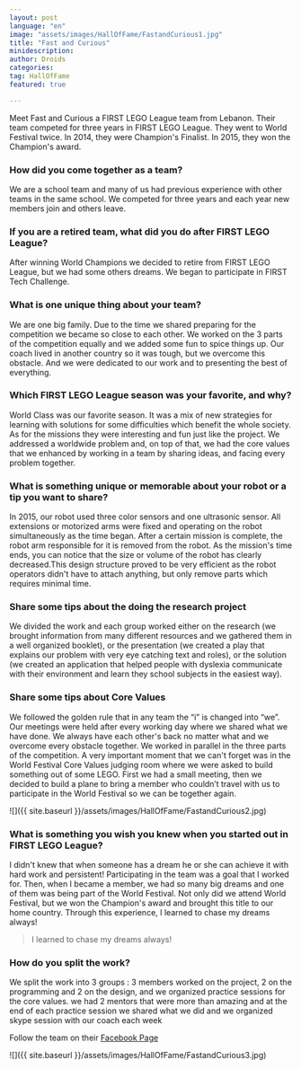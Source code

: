 ```yaml
---
layout: post
language: "en"
image: "assets/images/HallOfFame/FastandCurious1.jpg"
title: "Fast and Curious"
minidescription:
author: Droids
categories:
tag: HallOfFame
featured: true

---
```


Meet Fast and Curious a FIRST LEGO League team from Lebanon. Their team competed for three years in FIRST LEGO League. They went to World Festival twice. In 2014, they were Champion's Finalist. In 2015, they won the Champion's award. 
### How did you come together as a team?

We are a school team and many of us had previous experience with other teams in the same school. We competed for three years and each year new members join and others leave. 

### If you are a retired team, what did you do after FIRST LEGO League? 

After winning World Champions we decided to retire from FIRST LEGO League, but we had some others dreams. We began to participate in FIRST Tech Challenge.

### What is one unique thing about your team?

We are one big family. Due to the time we shared preparing for the competition we became so close to each other. We worked on the 3 parts of the competition equally and we added some fun to spice things up. Our coach lived in another country so it was tough, but we overcome this obstacle. And we were dedicated to our work and to presenting the best of everything.

### Which FIRST LEGO League season was your favorite, and why?

World Class was our favorite season. It was a mix of new strategies for learning with solutions for some difficulties which benefit the whole society. As for the missions they were interesting and fun just like the project. We addressed a worldwide problem and, on top of that, we had the core values that we enhanced by working in a team by sharing ideas, and facing every problem together.

### What is something unique or memorable about your robot or a tip you want to share?

In 2015, our robot used three color sensors and one ultrasonic sensor. All extensions or motorized arms were fixed and operating on the robot simultaneously as the time began. After a certain mission is complete, the robot arm responsible for it is removed from the robot. As the mission's time ends, you can notice that the size or volume of the robot has clearly decreased.This design structure proved to be very efficient as the robot operators didn't have to attach anything, but only remove parts which requires minimal time.

### Share some tips about the doing the research project

We divided the work and each group worked either on the research (we brought information from many different resources and we gathered them in a well organized booklet), or the presentation (we created a play that explains our problem with very eye catching text and roles), or the solution (we created an application that helped people with dyslexia communicate with their environment and learn they school subjects in the easiest way).

### Share some tips about Core Values

We followed the golden rule that in any team the “i” is changed into “we”. Our meetings were held after every working day where we shared what we have done. We always have each other's back no matter what and we overcome every obstacle together. We worked in parallel in the three parts of the competition. A very important moment that we can't forget was in the World Festival Core Values judging room where we were asked to build something out of some LEGO. First we had a small meeting, then we decided to build a plane to bring a member who couldn’t travel with us to participate in the World Festival so we can be together again.

![]({{ site.baseurl }}/assets/images/HallOfFame/FastandCurious2.jpg)


### What is something you wish you knew when you started out in FIRST LEGO League?

I didn't knew that when someone has a dream he or she can achieve it with hard work and persistent! Participating in the team was a goal that I worked for. Then, when I became a member, we had so many big dreams and one of them was being part of the World Festival. Not only did we attend World Festival, but we won the Champion's award and brought this title to our home country. Through this experience, I learned to chase my dreams always!

> I learned to chase my dreams always!

### How do you split the work?

We split the work into 3 groups : 3 members worked on the project, 2 on the programming and 2 on the design, and we organized practice sessions for the core values. we had 2 mentors that were more than amazing and at the end of each practice session we shared what we did and we organized skype session with our coach each week

Follow the team on their <a href="https://www.facebook.com/Fast-and-Curious-314667118644505/">Facebook Page</a>

![]({{ site.baseurl }}/assets/images/HallOfFame/FastandCurious3.jpg)


